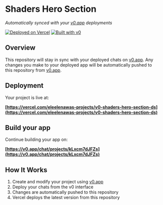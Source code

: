 # Shaders Hero Section

*Automatically synced with your [v0.app](https://v0.app) deployments*

[![Deployed on Vercel](https://img.shields.io/badge/Deployed%20on-Vercel-black?style=for-the-badge&logo=vercel)](https://vercel.com/eleelenawas-projects/v0-shaders-hero-section-ds)
[![Built with v0](https://img.shields.io/badge/Built%20with-v0.app-black?style=for-the-badge)](https://v0.app/chat/projects/kLxcm7dJFZs)

## Overview

This repository will stay in sync with your deployed chats on [v0.app](https://v0.app).
Any changes you make to your deployed app will be automatically pushed to this repository from [v0.app](https://v0.app).

## Deployment

Your project is live at:

**[https://vercel.com/eleelenawas-projects/v0-shaders-hero-section-ds](https://vercel.com/eleelenawas-projects/v0-shaders-hero-section-ds)**

## Build your app

Continue building your app on:

**[https://v0.app/chat/projects/kLxcm7dJFZs](https://v0.app/chat/projects/kLxcm7dJFZs)**

## How It Works

1. Create and modify your project using [v0.app](https://v0.app)
2. Deploy your chats from the v0 interface
3. Changes are automatically pushed to this repository
4. Vercel deploys the latest version from this repository